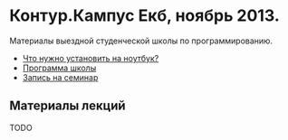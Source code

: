 Контур.Кампус Екб, ноябрь 2013.
==================

Материалы выездной студенческой школы по программированию.

* [Что нужно установить на ноутбук?](Software.md)
* [Программа школы](https://docs.google.com/spreadsheet/ccc?key=0AlW9g0IejZAVdGo4YlFoaE9yYlRyZUtROUVMQUVSQ3c&usp=drive_web#gid=0)
* [Запись на семинар](https://docs.google.com/spreadsheet/ccc?key=0AlW9g0IejZAVdEMyTFBFbjRHT3R1b2l0dmtndGVGMWc#gid=0)

Материалы лекций
--

TODO
